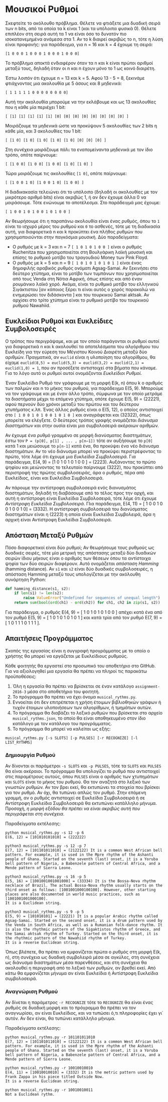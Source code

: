 # Μουσικοί Ρυθμοί

Σκεφτείτε το ακόλουθο πρόβλημα. Θέλετε να φτιάξετε μια δυαδική σειρά των n bits, από τα οποία τα k είναι 1 (και τα υπόλοιπα φυσικά 0). Θέλετε επιπλέον στη σειρά αυτή τα 1 να είναι όσο το δυνατόν πιο ισοκατανεμημένα ανάμεσα στα 1. Αν το k διαιρεί ακριβώς το n, τότε η λύση είναι προφανής: για παράδειγμα, για n = 16 και k = 4 έχουμε τη σειρά:
```
[1 0 0 0 1 0 0 0 1 0 0 0 1 0 0 0]
``` 
Το πρόβλημα αποκτά ενδιαφέρον όταν τα n και k είναι πρώτοι αριθμοί μεταξύ τους, δηλαδή όταν οι n και n έχουν μόνο το 1 ως κοινό διαιρέτη.

Έστω λοιπόν ότι έχουμε n = 13 και k = 5. Αφού 13 - 5 = 8, ξεκινάμε φτιάχνοντας μια ακολουθία με 5 άσους και 8 μηδενικά:
```
[ 1 1 1 1 1 0 0 0 0 0 0 0 0]
```
Αυτή την ακολουθία μπορούμε να την εκλάβουμε και ως 13 ακολουθίες που η κάθε μία περιέχει 1 bit:
```
[ [1] [1] [1] [1] [1] [0] [0] [0] [0] [0] [0] [0] [0] ]
```
Μοιράζουμε τα μηδενικά ώστε να προκύψουν 5 ακολουθίες των 2 bits η κάθε μία, και 3 ακολουθίες του 1 bit:
```
[ [1 0] [1 0] [1 0] [1 0] [1 0] [0] [0] [0] ]
```
Στη συνέχεια μοιράζουμε πάλι τα εναπομείναντα μηδενικά με τον ίδιο τρόπο, οπότε παίρνουμε:
```
[ [1 0 0] [1 0 0] [1 0 0] [1 0] [1 0] ]
```
Τώρα μοιράζουμε τις ακολουθίες `[1 0]`, οπότε παίρνουμε:
```
[ [1 0 0 1 0] [1 0 0 1 0] [1 0 0] ]
```
Η διαδικακασία τελειώνει ότι το υπόλοιπο (δηλαδή οι ακολουθίες με τον μικρότερο αριθμό bits) είναι ακριβώς 1, ή αν δεν έχουμε άλλα 0 να μοιράσουμε. Τότε ενώνουμε το αποτέλεσμα. Στο παράδειγμά μας έχουμε:
```
[ 1 0 0 1 0 1 0 0 1 0 1 0 0 ]
```

Αν θεωρήσουμε ότι η παραπάνω ακολουθία είναι ένας ρυθμός, όπου το `1` είναι το ισχυρό μέρος του ρυθμού και `0` το ασθενές, τότε με τη διαδικασία αυτή, για διαφορετικά n και k προκύπτει ένα πλήθος ρυθμών που χρησιμοποιούνται στην παγκόσμια μουσική. Δύο παραδείγματα:

* Ο ρυθμός με k = 3 και n = 7 `[ 1 0 1 0 1 0 0 ]` είναι ο ρυθμός Ruchenitza που χρησιμοποιείται στη Βουλγάρικη λαϊκή μουσική και επίσης το ρυθμικό μοτίβο του τραγουδιού Money των Pink Floyd.
* O ρυθμός με k = 5 και n = 9 `[ 1 0 1 0 1 0 1 0 1 ]` είναι ένας δημοφιλής αραβικός ρυθμός ονόματι Agsag-Samai. Αν ξεκινήσει στο δεύτερο χτύπημα, είναι το μοτίβο των τυμπάνων που χρησιμοποιείται από τους Venda στη Νότια Αφρική, όπως επίσης και από έναν ρουμάνικο λαϊκό χορό. Ακόμα, είναι το ρυθμικό μοτίβο του ελληνικού Σιγάκτιστου [αν κάποιος ξέρει τι είναι αυτός ο χορός παρακαλώ να ενημερώσει τον διδάσκοντα ] και του τουρκικού Samai aktsak. Αν αρχίσει στο τρίτο χτύπημα είναι το ρυθμικό μοτίβο του τουρκικού ρυθμού Nawahiid.

## Ευκλείδιοι Ρυθμοί και Ευκλείδιες Συμβολοσειρές

Ο τρόπος που περιγράψαμε, και με τον οποίο παράγονται οι ρυθμοί αυτοί για διαφορετικά n και k ακολουθεί τα αποτελέσματα του αλγόριθμου του Ευκλείδη για την εύρεση του Μέγιστου Κοινού Διαιρέτη μεταξύ δύο αριθμών. Πραγματικά, αν `euclid` είναι η υλοποίηση του αλγορίθμου, θα είχαμε `euclid(8,5) = euclid(5,3) = euclid(3,2) = euclid(2,1) = euclid(1,0) = 1`, που αν προσέξετε αντιστοιχεί στα βήματα που κάναμε. Για το λόγο αυτό οι ρυθμοί αυτοί ονομάζονται *Ευκλείδιοι Ρυθμοί*.

Έναν Ευκλείδιο Ρυθμό τον γράφουμε με τη μορφή E(k, n) όπου k ο αριθμός των παλμών και n το μήκος του ρυθμού, για παράδειγμα Ε(5, 9). Μπορούμε να τον γράψουμε και με έναν άλλο τρόπο, σύμφωνα με τον οποίο μετράμε τα διαστήματα μέχρι το επόμενο χτύπημα, οπότε έχουμε E(5, 9) = (22221), αφού περνούν δύο χρόνοι μεταξύ του πρώτου και του δεύτερου χτυπήματος κ.λπ. Ένας άλλος ρυθμός είναι ο Ε(5, 12), ο οποίος αντιστοιχεί στο `[ 1 0 0 1 0 1 0 0 1 0 1 0 ]` και αναγράφεται και (32322), όπως μπορείτε να ελέγξετε. Ο δεύτερος τρόπος γραφής ονομάζεται *διάνυσμα διαστημάτων* και στην ουσία είναι μια συμβολοσειρά ακέραιων αριθμών. 

Αν έχουμε ένα ρυθμό γραμμένο σε μορφή διανύσματος διαστημάτων, έστω τον `P = (p[0], p[1] , ... , p[n−1])` τότε αν αυξήσουμε το `p[0]` κατά 1 και μειώσουμε το `p[n-1]` κατά ένα, θα προκύψει ένα νέο διάνυσμα διαστημάτων. Αν το νέο διάνυσμα μπορεί να προκύψει περιστρέφοντας το πρώτο, τότε λέμε ότι έχουμε μια *Ευκλείδια Συμβολοσειρά*. Για παράδειγμα, Ε(4, 9) = [1 0 1 0 1 0 1 0 0 ] = (2223). Αυξάνοντας το πρώτο ψηφίου και μειώνοντας το τελευταίο παίρνουμε (3222), που προκύπτει από περιστροφή της πρώτης συμβολοσειράς, άρα ο ρυθμός, πέρα από Ευκλείδιος, είναι και Ευκλείδια Συμβολοσειρά.

Αν πάρουμε την αντίστροφη συμβολοσειρά ενός διανυσμάτος διαστημάτων, δηλαδή τη διαβάσουμε από το τέλος προς την αρχή, και αυτή η αντίστροφη είναι Ευκλείδια Συμβολοσειρά, τότε λέμε ότι έχουμε *Αντίστροφη Ευκλείδια Συμβολοσειρά*. ΓΙια παράδειγμα, Ε(4, 11) = [ 1 0 0 1 0 0 1 0 0 1 0] = (3332). Η αντίστροφη συμβολοσειρά του διανύσματος διαστημάτων είναι η (2223) η οποία είναι Ευκλείδια Συμβολειρά, άρα η αρχική είναι Αντίστροφη Ευκλείδια Συμβολοσειρά.

## Απόσταση Μεταξύ Ρυθμών

Πόσο διαφορετικοί είναι δύο ρυθμοί; Αν θεωρήσουμε τους ρυθμούς ως δυαδικές σειρές, τότε μία μετρική της απόστασης μεταξύ δύο δυαδικών σειρών ίδιου μήκους είναι ο αριθμός των θέσεων όπου τα αντίστοιχα ψηφία των δύο σειρών διαφέρουν. Αυτό ονομάζεται *απόσταση Hamming* (hamming distance). Αν `s1` και `s2` είναι δύο δυαδικές συμβολοσειρές, η απόσταση Hamming μεταξύ τους υπολογίζεται με την ακόλουθη συνάρτηση Python:

```python
def hamming_distance(s1, s2):
    if len(s1) != len(s2):
        raise ValueError("Undefined for sequences of unequal length")
    return sum(bool(ord(ch1) - ord(ch2)) for ch1, ch2 in zip(s1, s2))
```

Για παράδειγμα, ο ρυθμός E(4, 9) = [ 1 0 1 0 1 0 1 0 0 ] απέχει κατά ένα από τον ρυθμό E(5, 9) = [ 1 0 1 0 1 0 1 0 1 ] και κατά τρία από τον ρυθμό E(7, 9) = [ 1 0 1 1 1 0 1 1 1 ].

## Απαιτήσεις Προγράμματος

Σκοπός της εργασίας είναι η συγγραφή προγράμματος με το οποίο ο χρήστης θα μπορεί να εργάζεται με Ευκλείδιους ρυθμούς.

Κάθε φοιτητής θα εργαστεί στο προσωπικό του αποθετήριο στο GitHub. Για να αξιολογηθεί μια εργασία θα πρέπει να πληροί τις παρακάτω προϋποθέσεις:

1. Όλη η εργασία θα πρέπει να βρίσκεται σε έναν κατάλογο `assignment-2016-3` μέσα στο αποθετήριο του φοιτητή.
2. Το πρόγραμμα θα πρέπει να έχει όνομα `musical_rythms.py`.
3. Εννοείται ότι δεν επιτρέπεται η χρήση έτοιμων βιβλιοθηκών γράφων ή τυχόν έτοιμων υλοποιήσεων των αλγορίθμων, ή τμημάτων αυτών.
4. Το πρόγραμμα θα διαβάζει το λεξικό ρυθμών που βρίσκεται στο αρχείο `musical_rythms.json`, το οποίο θα είναι αποθηκευμένο στον ίδιο κατάλογο με τον κατάλογο του προγράμματος. 
5. Το πρόγραμμα θα μπορεί να καλείται ως εξής:
```
musical_rythms.py [-s SLOTS] [-p PULSES] [-r RECOGNIZE] [-l LIST_RYTHMS]
```

### Δημιουργία Ρυθμού

Αν δίνονται οι παράμετροι `-s SLOTS` και `-p PULSES`, τότε τα `SLOTS` και `PULSES` θα είναι ακέραιοι. Το πρόγραμμα θα υπολογίζει το ρυθμό που αντιστοιχεί στις παραμέτρους αυτούς, όπου `PULSES` είναι ο αριθμός των χτυπημάτων και `SLOTS` είναι το μήκος του ρυθμού. Θα τον αναζητά στο λεξικό των γνωστών ρυθμών. Αν τον βρει εκεί, θα εκτυπώνει τα στοιχεία που βρίσκει για τον ρυθμό. Αν όχι, θα τυπώνει απλώς τον ρυθμό. Στην επόμενη γραμμή, αν ο ρυθμός αντιστοιχεί σε Ευκλείδια Συμβολοσειρά ή σε Αντίστροφη Ευκλείδια Συμβολοσειρά θα εκτυπώνει κατάλληλο μήνυμα. Προσοχή, *η μορφή εξόδου θα πρέπει να είναι ακριβώς αυτή που περιγράφεται στη συνέχεια*.

Παραδείγματα εκτέλεσης:
```
python musical_rythms.py -s 12 -p 6
E(6, 12) = [101010101010] = (222222)
```

```
python3 musical_rythms.py -s 12 -p 7
E(7, 12) = [101101011010] = (2122122) It is a common West African bell pattern. For example, it is used in the Mpre rhythm of the Ashanti people of Ghana. Started on the seventh (last) onset, it is a Yoruba bell pattern of Nigeria, a Babenzele pattern of Central Africa, and a Mende pattern of Sierra Leone.
```

```
python3 musical_rythms.py -s 16 -p 5
E(5, 16) = [1001001001001000] = (33334) It is the Bossa-Nova rhythm necklace of Brazil. The actual Bossa-Nova rhythm usually starts on the third onset as follows: [1001001000100100]. However, other starting places are also documented in world music practices, such as [1001001001000100].
It is a Euclidean string.
```

```
python3 musical_rythms.py -s 9 -p 5
E(5, 9) = [101010101] = (22221) It is a popular Arabic rhythm called Agsag-Samai. Started on the second onset, it is a drum pattern used by the Venda in South Africa, as well as a Rumanian folk-dance rhythm. It is also the rhythmic pattern of the Sigaktistos rhythm of Greece, and the Samai aktsak rhythm of Turkey. Started on the third onset, it is the rhythmic pattern of the Nawahiid rhythm of Turkey.
It is a reverse Euclidean string.
```

Όπως βλέπετε, θα πρέπει να εμφανίζεται πρώτα ο ρυθμός στη μορφή E(k, n), στη συνέχεια ως δυαδική συμβολειρά μέσα σε αγκύλες, στη συνέχεια ως διάνυσμα διαστημάτων μέσα παρενθέσεις, και στη συνέχεια θα ακολουθεί η περιγραφή από το λεξικό των ρυθμών, αν βρεθεί εκεί. Από κάτω θα εμφανίζεται μήνυμα αν είναι Ευκλείδια ή Αντίστροφη Ευκλείδια συμβολοσειρά.

### Αναγνώριση Ρυθμού

Αν δίνεται η παράμετρος `-r RECOGNIZE` τότε το `RECOGNIZE` θα είναι ένας ρυθμός σε δυαδική μορφή και το πρόγραμμα θα πρέπει να τον αναγνωρίσει, αν είναι Ευκλείδιος, και να τυπώσει ό,τι πληροφορίες έχει γι΄ αυτόν. Αν δεν είναι, θα τυπώνει κατάλληλο μήνυμα.

Παραδείγματα εκτέλεσης:
```
python musical_rythms.py -r 101101011010
E(7, 12) = [101101011010] = (2122122) It is a common West African bell pattern. For example, it is used in the Mpre rhythm of the Ashanti people of Ghana. Started on the seventh (last) onset, it is a Yoruba bell pattern of Nigeria, a Babenzele pattern of Central Africa, and a Mende pattern of Sierra Leone.
```

```
python musical_rythms.py -r 10010010010
E(4, 11) = [10010010010] = (3332) It is the metric pattern used by Frank Zappa in his piece titled Outside Now.
It is a reverse Euclidean string.
```

```
python musical_rythms.py -r 10010010011
Not a Euclidean rythm.
```

